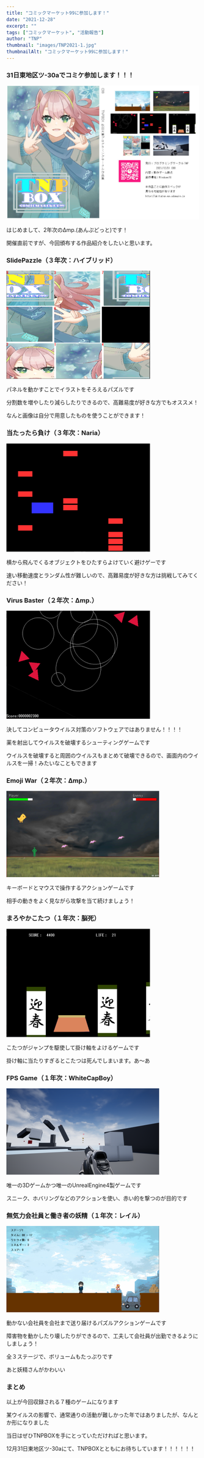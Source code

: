```yaml
---
title: "コミックマーケット99に参加します！"
date: "2021-12-28"
excerpt: ""
tags: ["コミックマーケット", "活動報告"]
author: "TNP"
thumbnail: "images/TNP2021-1.jpg"
thumbnailAlt: "コミックマーケット99に参加します！"
---
```


### 31日東地区ツ-30aでコミケ参加します！！！

![](images/d43707c73adb980416bafdbb0e88c766-1024x709.jpg)

はじめまして、2年次のΔmp.(あんぷどっと)です！

開催直前ですが、今回頒布する作品紹介をしたいと思います。

### SlidePazzle（３年次：ハイブリッド）

![](images/unknown-2-edited.png)

パネルを動かすことでイラストをそろえるパズルです

分割数を増やしたり減らしたりできるので、高難易度が好きな方でもオススメ！

なんと画像は自分で用意したものを使うことができます！

### 当たったら負け（３年次：Naria）

![](images/unknown-1-edited.png)

横から飛んでくるオブジェクトをひたすらよけていく避けゲーです

速い移動速度とランダム性が難しいので、高難易度が好きな方は挑戦してみてください！

### Virus Baster（２年次：Δmp.）

![](images/unknown-3-edited.png)

決してコンピュータウイルス対策のソフトウェアではありません！！！！

薬を射出してウイルスを破壊するシューティングゲームです

ウイルスを破壊すると周囲のウイルスもまとめて破壊できるので、画面内のウイルスを一掃！みたいなこともできます

### Emoji War（２年次：Δmp.）

![](images/unknown-4-edited.png)

キーボードとマウスで操作するアクションゲームです

相手の動きをよく見ながら攻撃を当て続けましょう！

### まろやかこたつ（１年次：脳死）

![](images/unknown-6-edited.png)

こたつがジャンプを駆使して掛け軸をよけるゲームです

掛け軸に当たりすぎるとこたつは死んでしまいます。あ～あ

### FPS Game（１年次：WhiteCapBoy）

![](images/unknown-7.png)

唯一の3Dゲームかつ唯一のUnrealEngine4製ゲームです

スニーク、ホバリングなどのアクションを使い、赤い的を撃つのが目的です

### 無気力会社員と働き者の妖精（１年次：レイル）

![](images/unknown-11-edited.png)

動かない会社員を会社まで送り届けるパズルアクションゲームです

障害物を動かしたり壊したりができるので、工夫して会社員が出勤できるようにしましょう！

全３ステージで、ボリュームもたっぷりです

あと妖精さんがかわいい

### まとめ

以上が今回収録される７種のゲームになります

某ウイルスの影響で、通常通りの活動が難しかった年ではありましたが、なんとか形になりました

当日はぜひTNPBOXを手にとっていただければと思います。

12月31日東地区ツ-30aにて、TNPBOXとともにお待ちしています！！！！！！

